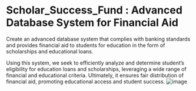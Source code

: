 # Scholar_Success_Fund : Advanced Database System for Financial Aid
Create an advanced database system that complies with banking standards and provides financial aid to students for education in the form of scholarships and educational loans.

Using this system, we seek to efficiently analyze and determine student’s eligibility for education loans and scholarships, leveraging a wide range of financial and educational criteria. Ultimately, it ensures fair distribution of financial aid, promoting educational access and student success.
![image](https://github.com/user-attachments/assets/6166ad7e-de0b-41e4-8989-97199f447fa9)
